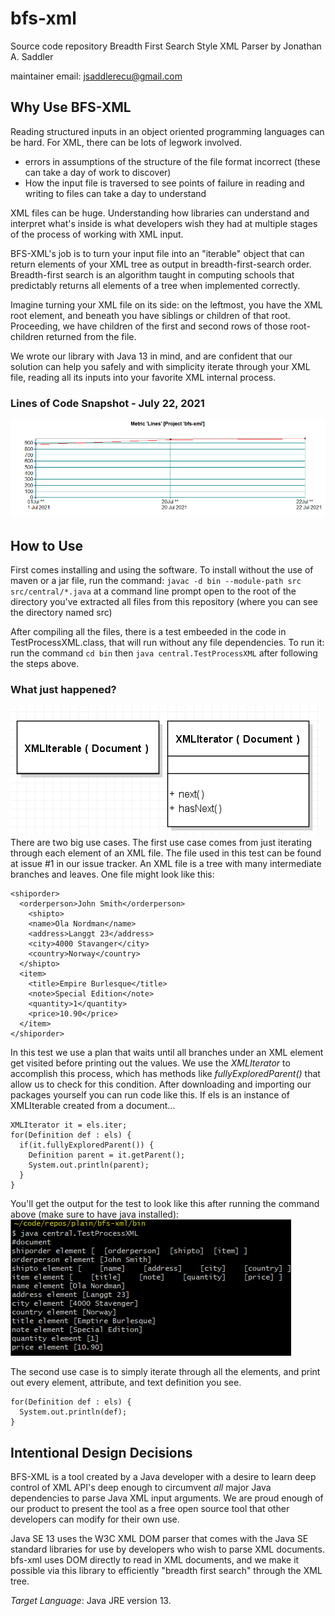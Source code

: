# bfs-xml
Source code repository Breadth First Search Style XML Parser
by Jonathan A. Saddler

maintainer email: jsaddlerecu@gmail.com

## Why Use BFS-XML
Reading structured inputs in an object oriented programming languages can be hard. For XML, there can be lots of legwork involved. 

* errors in assumptions of the structure of the file format incorrect (these can take a day of work to discover)
* How the input file is traversed to see points of failure in reading and writing to files can take a day to understand 

XML files can be huge.  Understanding how libraries can understand and interpret what's inside is what developers wish they had at multiple stages of the process of working with XML input. 

BFS-XML's job is to turn your input file into an "iterable" object that can return elements of your XML tree as output in breadth-first-search order. Breadth-first search is an algorithm taught in computing schools that predictably returns all elements of a tree when implemented correctly. 

Imagine turning your XML file on its side: on the leftmost, you have the XML root element, and beneath you have siblings or children of that root.  Proceeding, we have children of the first and second rows of those root-children returned from the file. 

We wrote our library with Java 13 in mind, and are confident that our solution can help you safely and with simplicity iterate through your XML file, reading all its inputs into your favorite XML internal process. 
### Lines of Code Snapshot - July 22, 2021 
![CurrentLinesOfCode](https://github.com/jazad136/bfs-xml/blob/main/imagehistory/Jul22_2021_status.bmp)

## How to Use
First comes installing and using the software. 
To install without the use of maven or a jar file, run the command: `javac -d bin --module-path src src/central/*.java`
at a command line prompt open to the root of the directory you've extracted all files from this repository (where you can see the directory named src)

After compiling all the files, there is a test embeeded in the code in TestProcessXML.class, that will run without any file dependencies.
To run it: run the command `cd bin` then `java central.TestProcessXML` after following the steps above. 

### What just happened? 
![BFSXMLUML](https://github.com/jazad136/bfs-xml/blob/main/imagehistory/BFSXMLImage.png)
There are two big use cases. The first use case comes from just iterating through each element of an XML file. The file used in this test can be found at issue #1 in our issue tracker. An XML file is a tree with many intermediate branches and leaves. One file might look like this: 
```
<shiporder> 
  <orderperson>John Smith</orderperson> 
    <shipto> 								
    <name>Ola Nordman</name> 			
    <address>Langgt 23</address>			
    <city>4000 Stavanger</city> 
    <country>Norway</country>			
  </shipto>
  <item>
    <title>Empire Burlesque</title>
    <note>Special Edition</note>
    <quantity>1</quantity>
    <price>10.90</price>
  </item>					
</shiporder>	
```
In this test we use a plan that waits until all branches under an XML element get visited before printing out the values.
We use the *XMLIterator* to accomplish this process, which has methods like *fullyExploredParent()* that allow us to check for this condition. 
After downloading and importing our packages yourself you can run code like this. If els is an instance of XMLIterable created from a document... 
```
XMLIterator it = els.iter;
for(Definition def : els) { 
  if(it.fullyExploredParent()) {
    Definition parent = it.getParent();
    System.out.println(parent);
  }
}
```
You'll get the output for the test to look like this after running the command above (make sure to have java installed): 
![BFSXML Test Output](https://github.com/jazad136/bfs-xml/blob/main/imagehistory/BFSXMLTestOutput.png)

The second use case is to simply iterate through all the elements, and print out every element, attribute, and text definition you see. 
```
for(Definition def : els) { 
  System.out.println(def);
}
```
## Intentional Design Decisions

BFS-XML is a tool created by a Java developer with a desire to learn deep control of XML API's deep enough to circumvent *all* major Java dependencies to parse Java XML input arguments. We are proud enough of our product to present the tool as a free open source tool that other developers can modify for their own use. 

Java SE 13 uses the W3C XML DOM parser that comes with the Java SE standard libraries for use by developers who wish to parse XML documents. bfs-xml uses DOM directly to read in XML documents, and we make it possible via this library to efficiently "breadth first search" through the XML tree. 

*Target Language*: Java JRE version 13.


